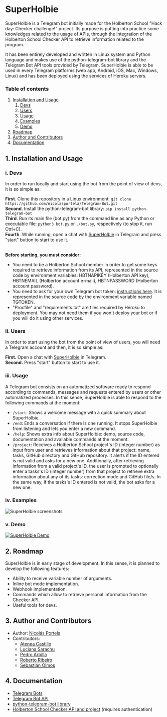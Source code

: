 # SuperHolbie

SuperHolbie is a Telegram bot initially made for the Holberton School "Hack day: Checker challenge!" project. Its purpose is putting into practice some knowledges related to the usage of APIs, through the integration of the Holberton School Checker API to retrieve information related to the program.

It has been entirely developed and written in Linux system and Python language and makes use of the python-telegram-bot library and the Telegram Bot API tools provided by Telegram. SuperHolbie is able to be used in every Telegram platforms (web app, Android, iOS, Mac, Windows, Linux) and has been deployed using the services of Heroku servers.

### Table of contents
1. [Installation and Usage](#1)
   1. [Devs](#11)
   2. [Users](#12)
   3. [Usage](#13)
   4. [Examples](#14)
   5. [Demo](#15)
2. [Roadmap](#2)
3. [Author and Contributors](#3)
4. [Documentation](#4)

## 1. Installation and Usage <a name="1"></a>

### i. Devs <a name="11"></a>
In order to run locally and start using the bot from the point of view of devs, it is so simple as:

**First**. Clone this repository in a Linux environment: `git clone https://github.com/nicolasportela/Telegram-Bot.git`\
**Second**. Install the python-telegram-bot library: `pip install python-telegram-bot`\
**Third**. Run its main file (bot\.py) from the command line as any Python or executable file: `python3 bot.py` or `./bot.py`, respectively (to stop it, run Ctrl+C).\
**Fourth**. While running, open a chat with [SuperHolbie](http://t.me/SuperHolbieBot) in Telegram and press "start" button to start to use it.

\
**Before starting, you must consider:** 
* You need to be a Holberton School member in order to get some keys required to retrieve information from its API, represented in the source code by environment variables: HBTNAPIKEY (Holberton API key), HBTNEMAIL (Holberton account e-mail), HBTNPASSWORD (Holberton account password).
* You need to ask for your own Telegram bot token: [instructions here](https://core.telegram.org/bots#creating-a-new-bot). It is represented in the source code by the environment variable named TGTOKEN.
* "Procfile" and "requirements.txt" are files required by Heroku to deployment. You may not need them if you won't deploy your bot or if you will do it using other services.

### ii. Users <a name="12"></a>
In order to start using the bot from the point of view of users, you will need a Telegram account and then, it is so simple as:

**First.** Open a chat with [SuperHolbie](http://t.me/SuperHolbieBot) in Telegram.\
**Second.** Press "start" button to start to use it.

### iii. Usage <a name="13"></a>
A Telegram bot consists on an automatized software ready to respond according to commands, messages and requests entered by users or other automatized processes. In this sense, SuperHolbie is able to respond to the following commands at the moment:

* `/start`: Shows a welcome message with a quick summary about SuperHolbie.
* `/end`: Ends a conversation if there is one running. It stops SuperHolbie from listening and lets you enter a new command.
* `/help`: Shows extra info about SuperHolbie: demo, source code, documentation and available commands at the moment.
* `/project`: Receives a Holberton School project's ID (integer number) as input from user and retrieves information about that project: name, tasks, GitHub directory and GitHub repository. It alerts if the ID entered is not valid and asks for a new one. Additionally, after retrieving information from a valid project's ID, the user is prompted to optionally enter a tasks's ID (integer number) from that project to retrieve extra information about any of its tasks: correction mode and GitHub file/s. In the same way, if the tasks's ID entered is not valid, the bot asks for a new one.

### iv. Examples <a name="14"></a>

![SuperHolbie screenshots](https://lh3.googleusercontent.com/pw/ACtC-3csAW175HlvTRJxOV3MFyRZmHWE-m06jhX3HBaf54IV49T92fWMnPui4TK5ysvJ0G3x9p3wmyxnZAJgJjQKQBnVUsOphqpfU_YsGl_eqcJwoXVndii7V_KqGmVdyUGYRSxiF8gWACsvNt7JfixQk9_1=w1154-h923-no?authuser=0)

### v. Demo <a name="15"></a>

[![SuperHolbie Demo](https://lh3.googleusercontent.com/pw/ACtC-3cdyRZxTqbf51OP1-m6qVBsvywc_JQSK9xwdJqyGfBlgrKKf3MjnyUJrtDALMuLWJqBAwFosJevWCpxEv39j4igthFYHIdzhc0Pecfd5LEwTVNbFYubvDXezfnrdhzoTkLKvN9lLiCLVgFzwjTn1Kte=w1160-h655-no?authuser=1)](https://youtu.be/x2P-HbK8G2Y "SuperHolbie Demo")

## 2. Roadmap <a name="2"></a>
SuperHolbie is in early stage of development. In this sense, it is planned to develop the following features:
* Ability to receive variable number of arguments.
* Inline bot mode implementation.
* Webhook implementation.
* Commands which allow to retrieve personal information from the Checker API.
* Useful tools for devs.

## 3. Author and Contributors <a name="3"></a>
* Author: [Nicolás Portela](https://github.com/nicolasportela)
* Contributors:
  * [Atenea Castillo](https://github.com/AteCastillo)
  * [Luciana Sarachu](https://github.com/luciana-sarachu)
  * [Pedro Arbilla](https://github.com/parbilla)
  * [Roberto Ribeiro](https://github.com/ribeiro-uy)
  * [Sebastián Olmos](https://github.com/olmoshbtn)

## 4. Documentation <a name="4"></a>
* [Telegram Bots](https://core.telegram.org/bots)
* [Telegram Bot API](https://core.telegram.org/bots/api)
* [python-telegram-bot library](https://python-telegram-bot.org)
* [Holberton School Checker API and project](https://intranet.hbtn.io/projects/434) (requires authentication)

<br>